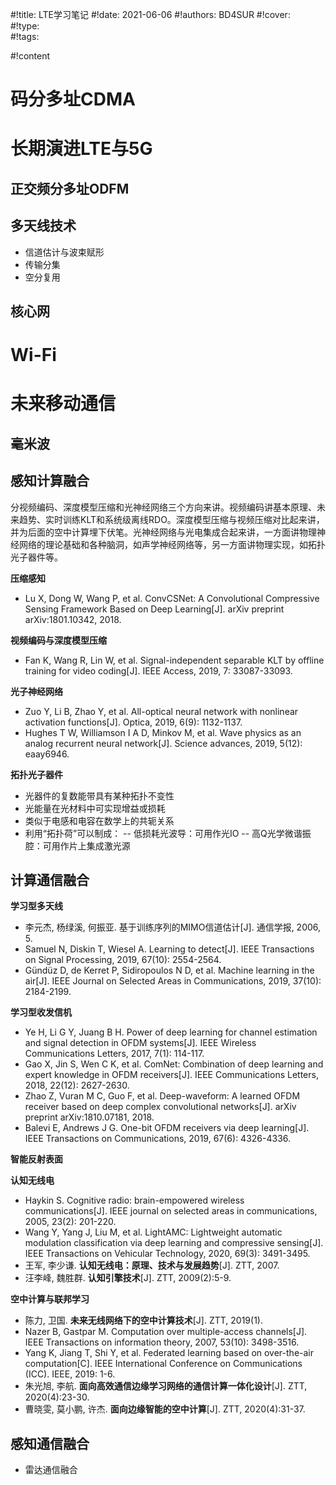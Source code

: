 #!title:    LTE学习笔记
#!date:     2021-06-06
#!authors:  BD4SUR
#!cover:    
#!type:     
#!tags:     

#!content

# 码分多址CDMA

# 长期演进LTE与5G

## 正交频分多址ODFM

## 多天线技术

- 信道估计与波束赋形
- 传输分集
- 空分复用

## 核心网

# Wi-Fi

# 未来移动通信

## 毫米波

## 感知计算融合

分视频编码、深度模型压缩和光神经网络三个方向来讲。视频编码讲基本原理、未来趋势、实时训练KLT和系统级离线RDO。深度模型压缩与视频压缩对比起来讲，并为后面的空中计算埋下伏笔。光神经网络与光电集成合起来讲，一方面讲物理神经网络的理论基础和各种脑洞，如声学神经网络等，另一方面讲物理实现，如拓扑光子器件等。

**压缩感知**

- Lu X, Dong W, Wang P, et al. ConvCSNet: A Convolutional Compressive Sensing Framework Based on Deep Learning[J]. arXiv preprint arXiv:1801.10342, 2018.

**视频编码与深度模型压缩**

- Fan K, Wang R, Lin W, et al. Signal-independent separable KLT by offline training for video coding[J]. IEEE Access, 2019, 7: 33087-33093.

**光子神经网络**

- Zuo Y, Li B, Zhao Y, et al. All-optical neural network with nonlinear activation functions[J]. Optica, 2019, 6(9): 1132-1137.
- Hughes T W, Williamson I A D, Minkov M, et al. Wave physics as an analog recurrent neural network[J]. Science advances, 2019, 5(12): eaay6946.

**拓扑光子器件**

- 光器件的复数能带具有某种拓扑不变性
- 光能量在光材料中可实现增益或损耗
- 类似于电感和电容在数学上的共轭关系
- 利用“拓扑荷”可以制成：
-- 低损耗光波导：可用作光IO
-- 高Q光学微谐振腔：可用作片上集成激光源

## 计算通信融合

**学习型多天线**

- 李元杰, 杨绿溪, 何振亚. 基于训练序列的MIMO信道估计[J]. 通信学报, 2006, 5.
- Samuel N, Diskin T, Wiesel A. Learning to detect[J]. IEEE Transactions on Signal Processing, 2019, 67(10): 2554-2564.
- Gündüz D, de Kerret P, Sidiropoulos N D, et al. Machine learning in the air[J]. IEEE Journal on Selected Areas in Communications, 2019, 37(10): 2184-2199.

**学习型收发信机**

- Ye H, Li G Y, Juang B H. Power of deep learning for channel estimation and signal detection in OFDM systems[J]. IEEE Wireless Communications Letters, 2017, 7(1): 114-117.
- Gao X, Jin S, Wen C K, et al. ComNet: Combination of deep learning and expert knowledge in OFDM receivers[J]. IEEE Communications Letters, 2018, 22(12): 2627-2630.
- Zhao Z, Vuran M C, Guo F, et al. Deep-waveform: A learned OFDM receiver based on deep complex convolutional networks[J]. arXiv preprint arXiv:1810.07181, 2018.
- Balevi E, Andrews J G. One-bit OFDM receivers via deep learning[J]. IEEE Transactions on Communications, 2019, 67(6): 4326-4336.

**智能反射表面**

**认知无线电**

- Haykin S. Cognitive radio: brain-empowered wireless communications[J]. IEEE journal on selected areas in communications, 2005, 23(2): 201-220.
- Wang Y, Yang J, Liu M, et al. LightAMC: Lightweight automatic modulation classification via deep learning and compressive sensing[J]. IEEE Transactions on Vehicular Technology, 2020, 69(3): 3491-3495.
- 王军, 李少谦. **认知无线电：原理、技术与发展趋势**[J]. ZTT, 2007.
- 汪李峰, 魏胜群. **认知引擎技术**[J]. ZTT, 2009(2):5-9.

**空中计算与联邦学习**

- 陈力, 卫国. **未来无线网络下的空中计算技术**[J]. ZTT, 2019(1).
- Nazer B, Gastpar M. Computation over multiple-access channels[J]. IEEE Transactions on information theory, 2007, 53(10): 3498-3516.
- Yang K, Jiang T, Shi Y, et al. Federated learning based on over-the-air computation[C]. IEEE International Conference on Communications (ICC). IEEE, 2019: 1-6.
- 朱光旭, 李航. **面向高效通信边缘学习网络的通信计算一体化设计**[J]. ZTT, 2020(4):23-30.
- 曹晓雯, 莫小鹏, 许杰. **面向边缘智能的空中计算**[J]. ZTT, 2020(4):31-37.

## 感知通信融合

- 雷达通信融合
